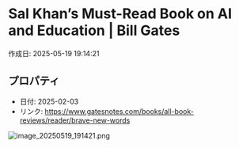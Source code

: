 # Sal Khan’s Must-Read Book on AI and Education | Bill Gates

作成日: 2025-05-19 19:14:21

## プロパティ

- 日付: 2025-02-03
- リンク: https://www.gatesnotes.com/books/all-book-reviews/reader/brave-new-words

![image_20250519_191421.png](../assets/image_20250519_191421.png)
